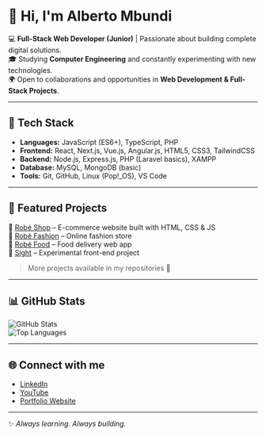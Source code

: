 # 👋 Hi, I'm Alberto Mbundi

💻 **Full-Stack Web Developer (Junior)** | Passionate about building complete digital solutions.  
🎓 Studying **Computer Engineering** and constantly experimenting with new technologies.  
🌍 Open to collaborations and opportunities in **Web Development & Full-Stack Projects**.  

---

## 🚀 Tech Stack

- **Languages:** JavaScript (ES6+), TypeScript, PHP  
- **Frontend:** React, Next.js, Vue.js, Angular.js, HTML5, CSS3, TailwindCSS  
- **Backend:** Node.js, Express.js, PHP (Laravel basics), XAMPP  
- **Database:** MySQL, MongoDB (basic)  
- **Tools:** Git, GitHub, Linux (Pop!_OS), VS Code  

---

## 📌 Featured Projects

🔹 [Robé Shop](https://robeshop.vercel.app/) – E-commerce website built with HTML, CSS & JS  
🔹 [Robé Fashion](https://github.com/albertombundi) – Online fashion store  
🔹 [Robé Food](https://github.com/albertombundi) – Food delivery web app  
🔹 [Sight](https://github.com/albertombundi) – Experimental front-end project  

> More projects available in my repositories 👀

---

## 📊 GitHub Stats

![GitHub Stats](https://github-readme-stats.vercel.app/api?username=albertombundi&show_icons=true&theme=radical)  
![Top Languages](https://github-readme-stats.vercel.app/api/top-langs/?username=albertombundi&layout=compact&theme=radical)

---

## 🌐 Connect with me

- [LinkedIn](https://linkedin.com/in/albertombundi)  
- [YouTube](https://youtube.com/@SEU-CANAL)  
- [Portfolio Website ](https://portfolioalbertombundi.vercel.app/)

---
✨ *Always learning. Always building.*  

